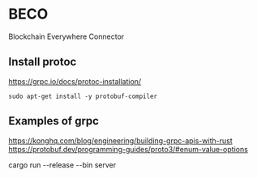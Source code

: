 # BECO
Blockchain Everywhere Connector

## Install protoc

https://grpc.io/docs/protoc-installation/

    sudo apt-get install -y protobuf-compiler

## Examples of grpc

https://konghq.com/blog/engineering/building-grpc-apis-with-rust
https://protobuf.dev/programming-guides/proto3/#enum-value-options

cargo run --release --bin server